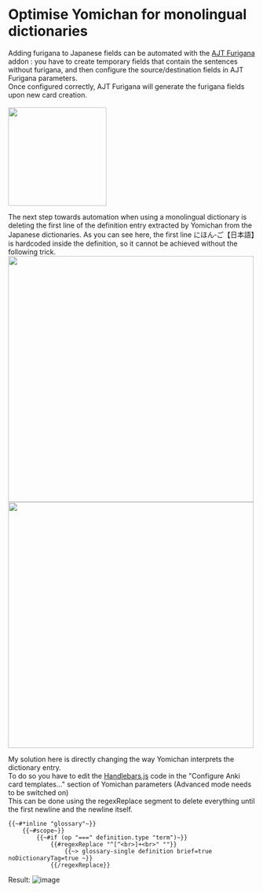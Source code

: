 # Optimise Yomichan for monolingual dictionaries

Adding furigana to Japanese fields can be automated with the [AJT Furigana](https://github.com/Ajatt-Tools/Furigana) addon : you have to create temporary fields that contain the sentences without furigana, and then configure the source/destination fields in AJT Furigana parameters.<br>
Once configured correctly, AJT Furigana will generate the furigana fields upon new card creation.<br><br>
<img src="https://user-images.githubusercontent.com/99618877/208629873-460ad796-15fa-427c-aa72-3cb2b8f2bbee.png" width="200"><br>

The next step towards automation when using a monolingual dictionary is deleting the first line of the definition entry extracted by Yomichan from the Japanese dictionaries. As you can see here, the first line にほん‐ご【日本語】is hardcoded inside the definition, so it cannot be achieved without the following trick.<br>
<img src="https://user-images.githubusercontent.com/99618877/208631563-8566757c-cd68-4f9c-8faf-e563dcfa1938.png" width="500">
<img src="https://user-images.githubusercontent.com/99618877/208632803-b376eb13-4e41-4a68-a2a1-b0a02013a004.png" width="500">
<br>

My solution here is directly changing the way Yomichan interprets the dictionary entry.<br>
To do so you have to edit the [Handlebars.js](https://handlebarsjs.com/guide/) code in the "Configure Anki card templates..." section of Yomichan parameters (Advanced mode needs to be switched on)<br>
This can be done using the regexReplace segment to delete everything until the first newline and the newline itself.
```
{{~#*inline "glossary"~}}
    {{~#scope~}}
        {{~#if (op "===" definition.type "term")~}}
            {{#regexReplace "^[^<br>]+<br>" ""}}
                {{~> glossary-single definition brief=true noDictionaryTag=true ~}}
            {{/regexReplace}}
```
Result:
![image](https://user-images.githubusercontent.com/99618877/208634851-1588fc58-506b-4d25-a689-d3e3a6b4cff8.png)
